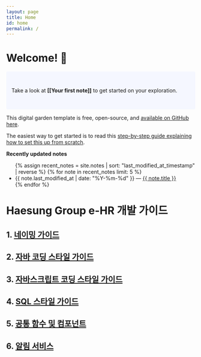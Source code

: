 ```yaml
---
layout: page
title: Home
id: home
permalink: /
---
```


# Welcome! 🌱

<p style="padding: 3em 1em; background: #f5f7ff; border-radius: 4px;">
  Take a look at <span style="font-weight: bold">[[Your first note]]</span> to get started on your exploration.
</p>

This digital garden template is free, open-source, and [available on GitHub here](https://github.com/maximevaillancourt/digital-garden-jekyll-template).

The easiest way to get started is to read this [step-by-step guide explaining how to set this up from scratch](https://maximevaillancourt.com/blog/setting-up-your-own-digital-garden-with-jekyll).

<strong>Recently updated notes</strong>

<ul>
  {% assign recent_notes = site.notes | sort: "last_modified_at_timestamp" | reverse %}
  {% for note in recent_notes limit: 5 %}
    <li>
      {{ note.last_modified_at | date: "%Y-%m-%d" }} — <a class="internal-link" href="{{ site.baseurl }}{{ note.url }}">{{ note.title }}</a>
    </li>
  {% endfor %}
</ul>

<style>
  .wrapper {
    max-width: 46em;
  }
</style>

# Haesung Group e-HR 개발 가이드

## 1. [네이밍 가이드](/naiming-guide.md)

## 2. [자바 코딩 스타일 가이드](/Java-styleguide.md)

## 3. [자바스크립트 코딩 스타일 가이드](/Javascript-styleguide.md)

## 4. [SQL 스타일 가이드](/SQL-stlyeguide.md)

## 5. [공통 함수 및 컴포넌트](/common-guide.md)

## 6. [알림 서비스](/notif-guide.md)
